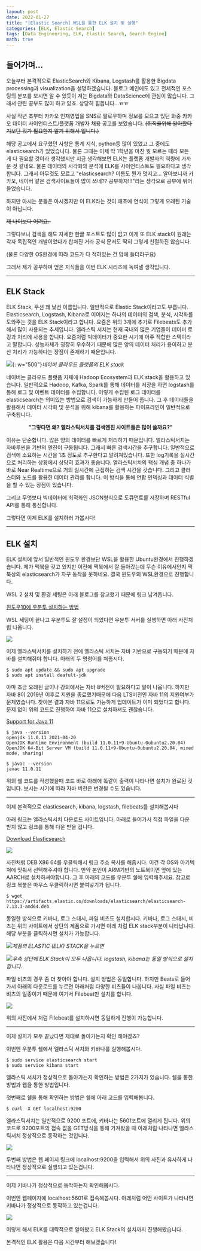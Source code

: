 ```yaml
---
layout: post
date: 2022-01-27
title: "[Elastic Search] WSL을 통한 ELK 설치 및 실행"
categories: [ELK, Elastic Search]
tags: [Data Engineering, ELK, Elastic Search, Search Engine]
math: true
---
```


## **들어가며...**

오늘부터 본격적으로 ElasticSearch와 Kibana, Logstash를 활용한 Bigdata processing과 visualization을 설명하겠습니다. 블로그 메인에도 있고 전체적인 포스팅의 분포를 보시면 알 수 있듯이 저는 Bigdata와 DataScience에 관심이 많습니다. 그래서 관련 공부도 많이 하고 있죠. 상당히 힘듭니다...ㅠㅠ

사실 작년 초부터 카카오 인재영입을 SNS로 팔로우하며 정보를 모으고 있던 와중 카카오 데이터 사이언티스트/플랫폼 개발자 채용 공고를 보았습니다. ~~(취직을위해 알아봤다기보단 뭐가 필요한지 알기 위해서 입니다.)~~

해당 공고에서 요구했던 사항은 통계 지식, python등 많이 있었고 그 중에도 elasticsearch가 있었습니다. 물론 그때는 이제 막 1학년을 마친 뭣 모르는 때라 모든 게 다 필요할 것이라 생각했지만 지금 생각해보면 ELK는 플랫폼 개발자의 역량에 가까운 것 같네요. 물론 데이터의 시각화와 분석에 ELK를 사이언티스트도 필요하다고 생각합니다. 그래서 아무것도 모르고 "elasticsearch? 이름도 뭔가 멋지고... 알아보니까 카카오, 네이버 같은 검색사이트들이 많이 쓰네?? 공부하자!!!"라는 생각으로 공부에 뛰어 들었습니다.

하지만 아시는 분들은 아시겠지만 이 ELK라는 것이 애초에 연식이 그렇게 오래된 기술이 아닙니다.

~~제 나이보다 어려요..~~

그렇다보니 검색을 해도 자세한 한글 포스트도 많이 없고 이게 또 ELK stack이 원래는 각자 독립적인 개발이었다가 합쳐진 거라 공식 문서도 딱히 그렇게 친절하진 않습니다.

(물론 다양한 OS환경에 따라 코드가 다 적혀있는 건 맘에 들더라구요)

그래서 제가 공부하며 얻은 지식들을 이번 ELK 시리즈에 녹여낼 생각입니다.

---

## **ELK Stack**

ELK Stack, 우선 꽤 낯선 이름입니다. 일반적으로 Elastic Stack이라고도 부릅니다. Elasticsearch, Logstash, Kibana로 이어지는 하나의 데이터의 검색, 분석, 시각화를 도와주는 것을 ELK Stack이라고 합니다. 요즘은 위의 3개에 추가로 Filebeats도 추가해서 많이 사용되는 추세입니다. 엘라스틱 서치는 현재 국내외 많은 기업들이 데이터 로깅과 처리에 사용을 합니다. 요즘처럼 빅데이터가 중요한 시기에 아주 적합한 스택이라고 말합니다. 성능자체가 굉장히 우수하기 때문에 많은 양의 데이터 처리가 용이하고 분산 처리가 가능하다는 장점이 존재하기 때문입니다.

![](https://img1.daumcdn.net/thumb/R1280x0/?scode=mtistory2&fname=https%3A%2F%2Fblog.kakaocdn.net%2Fdn%2Fc86TLS%2Fbtq85D4JfGw%2Few6ps6fVk19r2KVhMt1i31%2Fimg.png){: w="500"}*네이버 클라우드 플랫폼의 ELK stack*

네이버는 클라우드 플랫폼 자체에 Hadoop Ecosystem과 ELK stack을 활용하고 있습니다. 일반적으로 Hadoop, Kafka, Spark를 통해 데이터를 저장을 하면 logstash를 통해 로그 및 이벤트 데이터를 수집합니다. 이렇게 수집된 로그 데이터를 elasticsearch는 의미있는 방법으로 검색이 가능하게 만들어 줍니다. 그 후 데이터들을 활용해서 데이터 시각화 및 분석을 위해 kibana를 활용하는 파이프라인이 일반적으로 구축됩니다.

<center><b>"그렇다면 왜? 엘라스틱서치를 검색엔진 사이트들은 많이 쓸까요?"</b></center>


이유는 단순합니다. 많은 양의 데이터를 빠르게 처리하기 때문입니다. 엘라스틱서치는 자바루씬을 기반의 엔진이 구동됩니다. 그래서 빠른 검색시간을 추구합니다. 일반적으로 검색에 소요하는 시간을 1초 정도로 추구한다고 알려져있습니다. 또한 log기록을 실시간으로 처리하는 상황에서 상당히 효과가 좋습니다. 엘라스틱서치의 핵심 개념 중 하나가 바로 Near Realtime으로 거의 실시간에 근접하는 검색 시간을 갖습니다. 그리고 클러스터와 노드를 활용한 데이터 관리를 합니다. 이 방식을 통해 연합 인덱싱과 데이터 식별을 할 수 있는 장점이 있습니다.

그리고 무엇보다 빅데이터에 최적화인 JSON형식으로 도큐먼트를 저장하며 RESTful API를 통해 통신합니다.

그렇다면 이제 ELK를 설치하러 가봅시다!

---

## **ELK 설치**

ELK 설치에 앞서 일반적인 윈도우 환경보단 WSL을 활용한 Ubuntu환경에서 진행하겠습니다. 제가 맥북을 갖고 있지만 이전에 맥북에서 잘 돌아갔는데 무슨 이유에서인지 맥북상의 elasticsearch가 자꾸 동작을 못하네요. 결국 윈도우의 WSL환경으로 진행합니다.

WSL 2 설치 및 환경 세팅은 아래 블로그를 참고했기 때문에 링크 남겨둡니다.

[윈도우10에 우분투 설치하는 방법](https://www.wsgvet.com/ubuntu/160)

WSL 세팅이 끝나고 우분투도 잘 설정이 되었다면 우분투 서버를 실행하면 아래 사진처럼 나옵니다.

![](/image/elk/elasticsearch/post1/elk_install_1.png)

이제 엘라스틱서치를 설치하기 전에 엘라스틱 서치는 자바 기반으로 구동되기 때문에 자바를 설치해줘야 합니다. 아래의 두 명령어를 쳐줍시다.

```shell
$ sudo apt update && sudo apt upgrade
$ sudo apt install deafult-jdk
```

아마 조금 오래된 글이나 강의에서는 자바 8버전이 필요하다고 말이 나옵니다. 하지만 자바 8이 2019년 이후로 지원을 종료했기때문에 다음 LTS버전인 자바 11의 지원여부가 문제였습니다. 찾아본 결과 자바 11으로도 가능하게 업데이트가 이미 되었다고 합니다. 문제 없이 위의 코드로 진행하여 자바 11으로 설치하셔도 괜찮습니다.

[Support for Java 11](https://discuss.elastic.co/t/support-for-java-11/149393)

```shell
$ java --version
openjdk 11.0.11 2021-04-20
OpenJDK Runtime Environment (build 11.0.11+9-Ubuntu-0ubuntu2.20.04)
OpenJDK 64-Bit Server VM (build 11.0.11+9-Ubuntu-0ubuntu2.20.04, mixed mode, sharing)

$ javac --version
javac 11.0.11
```

위의 쉘 코드를 작성했을때 코드 바로 아래에 똑같이 출력이 나타나면 설치가 완료된 것입니다. 보시는 시기에 따라 자바 버전은 변경될 수도 있습니다.

---

이제 본격적으로 elasticsearch, kibana, logstash, filebeats를 설치해봅시다

아래 링크는 엘라스틱서치 다운로드 사이트입니다. 아래로 들어가서 직접 파일을 다운 받지 않고 링크를 통해 다운 받을 겁니다.

[Download Elasticsearch](https://www.elastic.co/kr/downloads/elasticsearch)

![](/image/elk/elasticsearch/post1/elk_install_2.png)

사진처럼 DEB X86 64를 우클릭해서 링크 주소 복사를 해줍시다. 이건 각 OS와 아키텍쳐에 맞춰서 선택해주셔야 합니다. 만약 본인이 ARM기반의 노트북이면 옆에 있는 AARCH로 설치하셔야합니다. 그 후 아래의 코드를 우분투 쉘에 입력해주세요. 참고로 링크 복붙은 마우스 우클릭하시면 붙여넣기가 됩니다.

```shell
$ wget https://artifacts.elastic.co/downloads/elasticsearch/elasticsearch-7.13.3-amd64.deb
```

동일한 방식으로 키바나, 로그 스태시, 파일 비츠도 설치합시다. 키바나, 로그 스태시, 비츠는 위의 사이트에서 상단의 제품으로 가시면 아래 처럼 ELK stack부분이 나타납니다. 해당 부분을 클릭하시면 설치가 가능합니다.

![](/image/elk/elasticsearch/post1/elk_install_3.png)*제품의 ELASTIC (ELK) STACK을 누르면*

![](/image/elk/elasticsearch/post1/elk_install_4.png)*우측 상단에 ELK Stack이 모두 나옵니다. logstash, kibana는 동일 방식으로 설치합니다.*

파일 비츠의 경우 좀 더 찾아야 합니다. 설치 방법은 동일합니다. 하지만 Beats로 들어가서 아래의 다운로드를 누르면 아래처럼 다양한 비츠들이 나옵니다. 사실 파일 비츠는 비츠의 일종이기 때문에 여기서 Filebeat만 설치를 합니다.

![](/image/elk/elasticsearch/post1/beat_install_2.png)

위의 사진에서 처럼 FIlebeat를 설치하시면 동일하게 진행이 가능합니다.

---

이제 설치가 모두 끝났다면 제대로 돌아가는지 확인 해야겠죠?

이번엔 우분투 쉘에서 엘라스틱 서치와 키바나를 실행해봅시다.

```shell
$ sudo service elasticsearch start
$ sudo service kibana start
```

엘라스틱 서치가 정상적으로 돌아가는지 확인하는 방법은 2가지가 있습니다. 쉘을 통한 방법과 웹을 통한 방법입니다.

첫번째로 쉘을 통해 확인하는 방법은 쉘에 아래 코드를 입력해봅니다.

```shell
$ curl -X GET localhost:9200
```

엘라스틱서치는 일반적으로 9200 포트에, 키바나는 5601포트에 열리게 됩니다. 위의 코드로 9200포트의 접속 값을 GET방식을 통해 가져왔을 때 아래처럼 나타나면 엘라스틱서치 정상적으로 동작하는 것입니다.

![](/image/elk/elasticsearch/post1/elk_check.png)

두번째 방법은 웹 페이지 링크에 localhost:9200을 입력해서 위의 사진과 유사하게 나타나면 정상적으로 실행되고 있는겁니다.

---

이제 키바나가 정상적으로 동작하는지 확인해봅시다.

이번엔 웹페이지에 localhost:5601로 접속해봅시다. 아래처럼 어떤 사이트가 나타나면 키바나가 정상적으로 동작하고 있는겁니다.

![](/image/elk/elasticsearch/post1/kibana_check.png)

이렇게 해서 ELK를 대략적으로 알아봤고 ELK Stack의 설치까지 진행해봤습니다.

본격적인 ELK 활용은 다음 시간부터 해보겠습니다!
